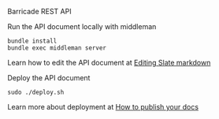 Barricade REST API

Run the API document locally with middleman

    bundle install
    bundle exec middleman server
    

Learn how to edit the API document at [Editing Slate markdown](https://github.com/tripit/slate/wiki/Markdown-Syntax)


Deploy the API document

    sudo ./deploy.sh


Learn more about deployment at [How to publish your docs](https://github.com/tripit/slate/wiki/Deploying-Slate)
